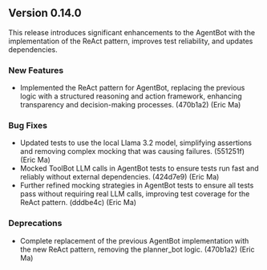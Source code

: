 ## Version 0.14.0

This release introduces significant enhancements to the AgentBot with the implementation of the ReAct pattern, improves test reliability, and updates dependencies.

### New Features

- Implemented the ReAct pattern for AgentBot, replacing the previous logic with a structured reasoning and action framework, enhancing transparency and decision-making processes. (470b1a2) (Eric Ma)

### Bug Fixes

- Updated tests to use the local Llama 3.2 model, simplifying assertions and removing complex mocking that was causing failures. (551251f) (Eric Ma)
- Mocked ToolBot LLM calls in AgentBot tests to ensure tests run fast and reliably without external dependencies. (424d7e9) (Eric Ma)
- Further refined mocking strategies in AgentBot tests to ensure all tests pass without requiring real LLM calls, improving test coverage for the ReAct pattern. (dddbe4c) (Eric Ma)

### Deprecations

- Complete replacement of the previous AgentBot implementation with the new ReAct pattern, removing the planner_bot logic. (470b1a2) (Eric Ma)
